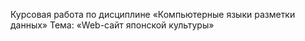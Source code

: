 Курсовая работа по дисциплине «Компьютерные языки разметки данных» 
Тема: «Web-сайт японской культуры»
